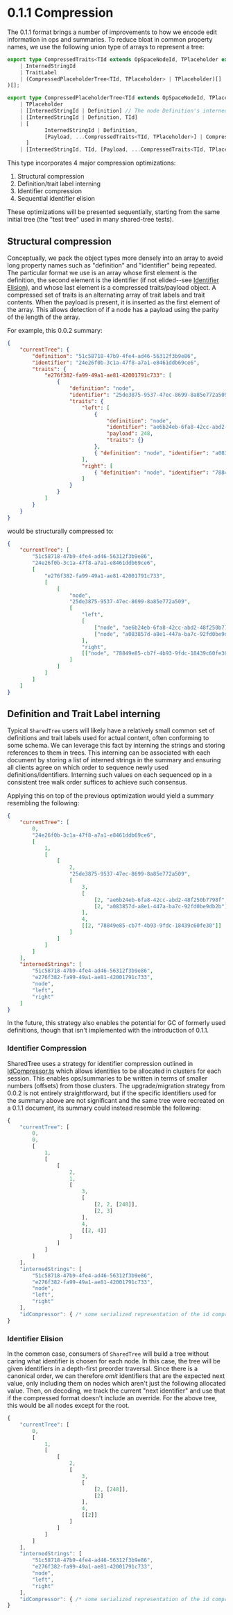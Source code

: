 # 0.1.1 Compression

The 0.1.1 format brings a number of improvements to how we encode edit information in ops and summaries.
To reduce bloat in common property names, we use the following union type of arrays to represent a tree:

```typescript
export type CompressedTraits<TId extends OpSpaceNodeId, TPlaceholder extends number | never> = (
	| InternedStringId
	| TraitLabel
	| (CompressedPlaceholderTree<TId, TPlaceholder> | TPlaceholder)[]
)[];

export type CompressedPlaceholderTree<TId extends OpSpaceNodeId, TPlaceholder extends number | never> =
	| TPlaceholder
	| [InternedStringId | Definition] // The node Definition's interned string ID
	| [InternedStringId | Definition, TId]
	| [
			InternedStringId | Definition,
			[Payload, ...CompressedTraits<TId, TPlaceholder>] | CompressedTraits<TId, TPlaceholder>
	  ]
	| [InternedStringId, TId, [Payload, ...CompressedTraits<TId, TPlaceholder>] | CompressedTraits<TId, TPlaceholder>];
```

This type incorporates 4 major compression optimizations:

1. Structural compression
2. Definition/trait label interning
3. Identifier compression
4. Sequential identifier elision

These optimizations will be presented sequentially, starting from the same initial tree (the "test tree" used in many shared-tree tests).

## Structural compression

Conceptually, we pack the object types more densely into an array to avoid long property names such as "definition" and "identifier" being repeated.
The particular format we use is an array whose first element is the definition, the second element is the identifier (if not elided--see [Identifier Elision](#identifier-elision)), and whose last element is a compressed traits/payload object.
A compressed set of traits is an alternating array of trait labels and trait contents.
When the payload is present, it is inserted as the first element of the array.
This allows detection of if a node has a payload using the parity of the length of the array.

For example, this 0.0.2 summary:

```json
{
	"currentTree": {
		"definition": "51c58718-47b9-4fe4-ad46-56312f3b9e86",
		"identifier": "24e26f0b-3c1a-47f8-a7a1-e8461ddb69ce6",
		"traits": {
			"e276f382-fa99-49a1-ae81-42001791c733": [
				{
					"definition": "node",
					"identifier": "25de3875-9537-47ec-8699-8a85e772a509",
					"traits": {
						"left": [
							{
								"definition": "node",
								"identifier": "ae6b24eb-6fa8-42cc-abd2-48f250b7798f",
								"payload": 248,
								"traits": {}
							},
							{ "definition": "node", "identifier": "a083857d-a8e1-447a-ba7c-92fd0be9db2b", "traits": {} }
						],
						"right": [
							{ "definition": "node", "identifier": "78849e85-cb7f-4b93-9fdc-18439c60fe30", "traits": {} }
						]
					}
				}
			]
		}
	}
}
```

would be structurally compressed to:

```json
{
	"currentTree": [
		"51c58718-47b9-4fe4-ad46-56312f3b9e86",
		"24e26f0b-3c1a-47f8-a7a1-e8461ddb69ce6",
		[
			"e276f382-fa99-49a1-ae81-42001791c733",
			[
				[
					"node",
					"25de3875-9537-47ec-8699-8a85e772a509",
					[
						"left",
						[
							["node", "ae6b24eb-6fa8-42cc-abd2-48f250b7798f", [248]],
							["node", "a083857d-a8e1-447a-ba7c-92fd0be9db2b"]
						],
						"right",
						[["node", "78849e85-cb7f-4b93-9fdc-18439c60fe30"]]
					]
				]
			]
		]
	]
}
```

## Definition and Trait Label interning

Typical `SharedTree` users will likely have a relatively small common set of definitions and trait labels used for actual content, often conforming to some schema.
We can leverage this fact by interning the strings and storing references to them in trees.
This interning can be associated with each document by storing a list of interned strings in the summary and ensuring all clients agree on which order to sequence newly used definitions/identifiers.
Interning such values on each sequenced op in a consistent tree walk order suffices to achieve such consensus.

Applying this on top of the previous optimization would yield a summary resembling the following:

```json
{
	"currentTree": [
		0,
		"24e26f0b-3c1a-47f8-a7a1-e8461ddb69ce6",
		[
			1,
			[
				[
					2,
					"25de3875-9537-47ec-8699-8a85e772a509",
					[
						3,
						[
							[2, "ae6b24eb-6fa8-42cc-abd2-48f250b7798f", [248]],
							[2, "a083857d-a8e1-447a-ba7c-92fd0be9db2b"]
						],
						4,
						[[2, "78849e85-cb7f-4b93-9fdc-18439c60fe30"]]
					]
				]
			]
		]
	],
	"internedStrings": [
		"51c58718-47b9-4fe4-ad46-56312f3b9e86",
		"e276f382-fa99-49a1-ae81-42001791c733",
		"node",
		"left",
		"right"
	]
}
```

In the future, this strategy also enables the potential for GC of formerly used definitions, though that isn't implemented with the introduction of 0.1.1.

### Identifier Compression

SharedTree uses a strategy for identifier compression outlined in [IdCompressor.ts](../src/id-compressor/IdCompressor.md) which allows identities to be allocated in clusters for each session.
This enables ops/summaries to be written in terms of smaller numbers (offsets) from those clusters.
The upgrade/migration strategy from 0.0.2 is not entirely straightforward, but if the specific identifiers used for the summary above are not significant and the same tree were recreated on a 0.1.1 document, its summary could instead resemble the following:

```javascript
{
	"currentTree": [
		0,
		0,
		[
			1,
			[
				[
					2,
					1,
					[
						3,
						[
							[2, 2, [248]],
							[2, 3]
						],
						4,
						[[2, 4]]
					]
				]
			]
		]
	],
	"internedStrings": [
		"51c58718-47b9-4fe4-ad46-56312f3b9e86",
		"e276f382-fa99-49a1-ae81-42001791c733",
		"node",
		"left",
		"right"
	],
	"idCompressor": { /* some serialized representation of the id compressor; in practice this might symbolize some intent along the lines of "ids 0-4 are offsets from the uuid '24e26f0b-3c1a-47f8-a7a1-e8461ddb69ce6'" */ }
}
```

### Identifier Elision

In the common case, consumers of `SharedTree` will build a tree without caring what identifier is chosen for each node.
In this case, the tree will be given identifiers in a depth-first preorder traversal.
Since there is a canonical order, we can therefore _omit_ identifiers that are the expected next value, only including them on nodes which aren't just the following allocated value.
Then, on decoding, we track the current "next identifier" and use that if the compressed format doesn't include an override.
For the above tree, this would be all nodes except for the root.

```javascript
{
	"currentTree": [
		0,
		[
			1,
			[
				[
					2,
					[
						3,
						[
							[2, [248]],
							[2]
						],
						4,
						[[2]]
					]
				]
			]
		]
	],
	"internedStrings": [
		"51c58718-47b9-4fe4-ad46-56312f3b9e86",
		"e276f382-fa99-49a1-ae81-42001791c733",
		"node",
		"left",
		"right"
	],
	"idCompressor": { /* some serialized representation of the id compressor; in practice this might symbolize some intent along the lines of "ids 0-4 are offsets from the uuid '24e26f0b-3c1a-47f8-a7a1-e8461ddb69ce6'" */ }
}
```
